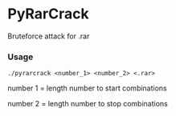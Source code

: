 # PyRarCrack
Bruteforce attack for .rar

### Usage
  `./pyrarcrack <number_1> <number_2> <.rar>`
  
  number 1 = length number to start combinations
  
  number 2 = length number to stop combinations
